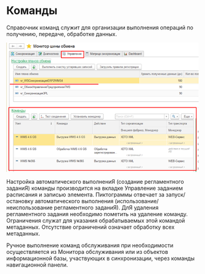 # Команды

Справочник команд служит для организации выполнения операций по получению, передаче, обработке данных. 
 
![Команда](images/Команды.png)
 
Настройка автоматического выполнениЯ (создание регламентного заданиЯ) команды производится на вкладке Управление заданием расписания и записью элемента. 
Пиктограммы отвечает за запуск/остановку автоматического выполнения (использование/неиспользование регламентного заданиЯ). 
ДлЯ удаления регламентного задания необходимо пометить на удаление команду.
Ограничения служат для указания обрабатываемых этой командой метаданных. Отсутствие ограничений означает обработку всех метаданных. 

Ручное выполнение команд обслуживания при необходимости осуществляется из Монитора обслуживания или из объектов информационной базы, участвующих в синхронизации, через команды навигационной панели.




